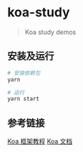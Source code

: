 # koa-study

> Koa study demos

## 安装及运行

``` bash
# 安装依赖包
yarn

# 运行
yarn start
```

## 参考链接

[Koa 框架教程](http://www.ruanyifeng.com/blog/2017/08/koa.html)
[Koa 文档](https://demopark.github.io/koa-docs-Zh-CN/)
